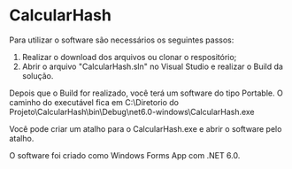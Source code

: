 # CalcularHash

Para utilizar o software são necessários os seguintes passos:
1. Realizar o download dos arquivos ou clonar o respositório;
2. Abrir o arquivo "CalcularHash.sln" no Visual Studio e realizar o Build da solução. 

Depois que o Build for realizado, você terá um software do tipo Portable.
O caminho do executável fica em C:\Diretorio do Projeto\CalcularHash\bin\Debug\net6.0-windows\CalcularHash.exe

Você pode criar um atalho para o CalcularHash.exe e abrir o software pelo atalho.

O software foi criado como Windows Forms App com .NET 6.0.
